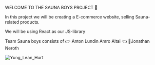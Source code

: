 WELCOME TO THE SAUNA BOYS PROJECT 🚀

In this project we will be creating a E-commerce website, selling Sauna-related products.

We will be using React as our JS-library




Team Sauna boys consists of
👉 Anton Lundin
   Amro Altai 👈
   🫵Jonathan Neroth


![Yung_Lean_Hurt](https://github.com/user-attachments/assets/403a4581-d4c0-41fb-b459-11d7f4726e77)
